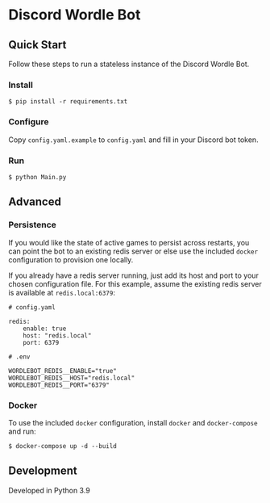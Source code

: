 # Discord Wordle Bot

## Quick Start

Follow these steps to run a stateless instance of the Discord Wordle Bot.

### Install

```
$ pip install -r requirements.txt
```

### Configure

Copy `config.yaml.example` to `config.yaml` and fill in your Discord bot token.

### Run

```
$ python Main.py
```

## Advanced

### Persistence

If you would like the state of active games to persist across restarts, you can point the bot to an existing redis server or else use the included `docker` configuration to provision one locally.

If you already have a redis server running, just add its host and port to your chosen configuration file. For this example, assume the existing redis server is available at `redis.local:6379`:

```
# config.yaml

redis:
    enable: true
    host: "redis.local"
    port: 6379
```

```.env
# .env

WORDLEBOT_REDIS__ENABLE="true"
WORDLEBOT_REDIS__HOST="redis.local"
WORDLEBOT_REDIS__PORT="6379"
```

### Docker

To use the included `docker` configuration, install `docker` and `docker-compose` and run:

```
$ docker-compose up -d --build
```

## Development

Developed in Python 3.9